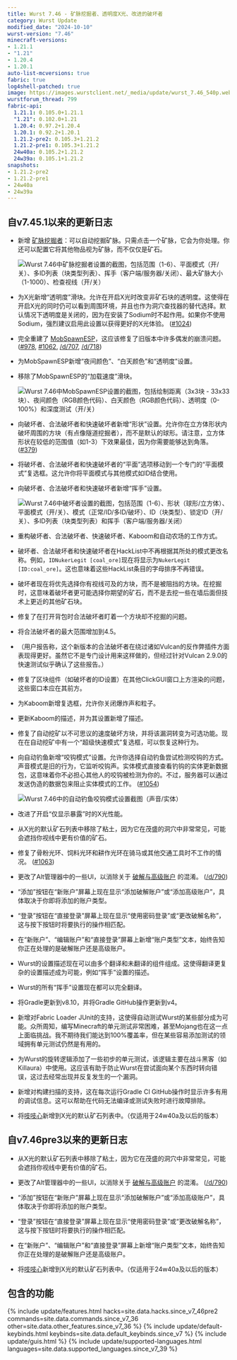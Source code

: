 ```yaml
---
title: Wurst 7.46 - 矿脉挖掘者、透明度X光、改进的破坏者
category: Wurst Update
modified_date: "2024-10-10"
wurst-version: "7.46"
minecraft-versions:
- 1.21.1
- "1.21"
- 1.20.4
- 1.20.1
auto-list-mcversions: true
fabric: true
log4shell-patched: true
image: https://images.wurstclient.net/_media/update/wurst_7.46_540p.webp
wurstforum_thread: 799
fabric-api:
  1.21.1: 0.105.0+1.21.1
  "1.21": 0.102.0+1.21
  1.20.4: 0.97.2+1.20.4
  1.20.1: 0.92.2+1.20.1
  1.21.2-pre2: 0.105.3+1.21.2
  1.21.2-pre1: 0.105.3+1.21.2
  24w40a: 0.105.2+1.21.2
  24w39a: 0.105.1+1.21.2
snapshots:
- 1.21.2-pre2
- 1.21.2-pre1
- 24w40a
- 24w39a
---
```

## 自v7.45.1以来的更新日志

- 新增 [矿脉挖掘者](https://wurst.wiki/veinminer)：可以自动挖掘矿脉。只需点击一个矿脉，它会为你处理。你还可以配置它将其他物品视为矿脉，而不仅仅是矿石。

  ![Wurst 7.46中矿脉挖掘者设置的截图，包括范围（1-6）、平面模式（开/关）、多ID列表（块类型列表）、挥手（客户端/服务器/关闭）、最大矿脉大小（1-1000）、检查视线（开/关）](https://github.com/user-attachments/assets/2ca232ee-3cd9-4d4f-b9d0-47b02f02e620)

- 为X光新增“透明度”滑块。允许在开启X光时改变非矿石块的透明度。这使得在开启X光的同时仍可以看到周围环境，并且也作为洞穴查找器的替代选择。默认情况下透明度是关闭的，因为在安装了Sodium时不起作用。如果你不使用Sodium，强烈建议启用此设置以获得更好的X光体验。 ([#1024](https://github.com/Wurst-Imperium/Wurst7/issues/1024))

- 完全重建了 [MobSpawnESP](https://wurst.wiki/mobspawnesp)，这应该修复了旧版本中许多偶发的崩溃问题。 ([#978](https://github.com/Wurst-Imperium/Wurst7/issues/978), [#1062](https://github.com/Wurst-Imperium/Wurst7/issues/1062), [/d/707](https://wurstforum.net/d/707), [/d/718](https://wurstforum.net/d/718))

- 为MobSpawnESP新增“夜间颜色”、“白天颜色”和“透明度”设置。

- 移除了MobSpawnESP的“加载速度”滑块。

  ![Wurst 7.46中MobSpawnESP设置的截图，包括绘制距离（3x3块 - 33x33块）、夜间颜色（RGB颜色代码）、白天颜色（RGB颜色代码）、透明度（0-100%）和深度测试（开/关）](https://github.com/user-attachments/assets/d8984a4a-16af-4083-a5df-76f5995909bd)

- 向破坏者、合法破坏者和快速破坏者新增“形状”设置。允许你在立方体形状内破坏周围的方块（有点像隧道挖掘者），而不是默认的球形。请注意，立方体形状在较低的范围值（如1-3）下效果最佳，因为你需要能够达到角落。 ([#379](https://github.com/Wurst-Imperium/Wurst7/issues/379))

- 将破坏者、合法破坏者和快速破坏者的“平面”选项移动到一个专门的“平面模式”复选框。这允许你将平面模式与其他模式如ID结合使用。

- 向破坏者、合法破坏者和快速破坏者新增“挥手”设置。

  ![Wurst 7.46中破坏者设置的截图，包括范围（1-6）、形状（球形/立方体）、平面模式（开/关）、模式（正常/ID/多ID/破坏）、ID（块类型）、锁定ID（开/关）、多ID列表（块类型列表）和挥手（客户端/服务器/关闭）](https://github.com/user-attachments/assets/281790f3-4c31-4253-bbc3-aa60c825e843)

- 重构破坏者、合法破坏者、快速破坏者、Kaboom和自动农场的工作方式。

- 破坏者、合法破坏者和快速破坏者在HackList中不再根据其所处的模式更改名称。例如，`IDNukerLegit [coal_ore]`现在将显示为`NukerLegit [ID:coal_ore]`。这也意味着这些HackList条目的字母排序不再错误。

- 破坏者现在将优先选择你有视线可及的方块，而不是被阻挡的方块。在挖掘时，这意味着破坏者更可能选择你期望的矿石，而不是去挖一些在墙后面但技术上更近的其他矿石块。

- 修复了在打开背包时合法破坏者盯着一个方块却不挖掘的问题。

- 将合法破坏者的最大范围增加到4.5。

- （用户报告称，这个新版本的合法破坏者在绕过诸如Vulcan的反作弊插件方面表现得更好。虽然它不是专门设计用来这样做的，但经过针对Vulcan 2.9.0的快速测试似乎确认了这些报告。）

- 修复了区块组件（如破坏者的ID设置）在其他ClickGUI窗口上方渲染的问题，这些窗口本应在其前方。

- 为Kaboom新增复选框，允许你关闭爆炸声和粒子。

- 更新Kaboom的描述，并为其设置新增了描述。

- 修复了自动挖矿以不可思议的速度破坏方块，并将该漏洞转变为可选功能。现在在自动挖矿中有一个“超级快速模式”复选框，可以恢复这种行为。

- 向自动钓鱼新增“咬钩模式”设置。允许你选择自动钓鱼尝试检测咬钩的方式。声音模式是旧的行为，它监听咬钩声。实体模式直接查看钓钩的实体更新数据包，这意味着你不必担心其他人的咬钩被检测为你的。不过，服务器可以通过发送伪造的数据包来阻止实体模式的工作。 ([#1054](https://github.com/Wurst-Imperium/Wurst7/pull/1054))

  ![Wurst 7.46中的自动钓鱼咬钩模式设置截图（声音/实体）](https://github.com/user-attachments/assets/c53d7b8c-ceda-4ddf-af2a-afc917b118dd)

- 改进了开启“仅显示暴露”时的X光性能。

- 从X光的默认矿石列表中移除了粘土，因为它在茂盛的洞穴中非常常见，可能会遮挡你视线中更有价值的矿石。

- 修复了骨粉光环、饲料光环和耕作光环在骑马或其他交通工具时不工作的情况。 ([#1063](https://github.com/Wurst-Imperium/Wurst7/issues/1063))

- 更改了Alt管理器中的一些UI，以消除关于 [破解与高级账户](https://wurst.wiki/altmanager#cracked_vs_premium_alts) 的混淆。 ([/d/790](https://wurstforum.net/d/790))

- “添加”按钮在“新账户”屏幕上现在显示“添加破解账户”或“添加高级账户”，具体取决于你即将添加的账户类型。

- “登录”按钮在“直接登录”屏幕上现在显示“使用密码登录”或“更改破解名称”，这与按下按钮时将要执行的操作相匹配。

- 在“新账户”、“编辑账户”和“直接登录”屏幕上新增“账户类型”文本，始终告知你正在处理的是破解账户还是高级账户。

- Wurst的设置描述现在可以由多个翻译和未翻译的组件组成。这使得翻译更复杂的设置描述成为可能，例如“挥手”设置的描述。

- Wurst的所有“挥手”设置现在都可以完全翻译。

- 将Gradle更新到v8.10，并将Gradle GitHub操作更新到v4。

- 新增对Fabric Loader JUnit的支持，这使得自动测试Wurst的某些部分成为可能。众所周知，编写Minecraft的单元测试非常困难，甚至Mojang也在这一点上面临挑战。我不期待我们能达到100%覆盖率，但在某些容易添加测试的领域拥有单元测试仍然是有用的。

- 为Wurst的旋转逻辑添加了一些初步的单元测试，该逻辑主要在战斗黑客（如Killaura）中使用。这应该有助于防止Wurst在尝试面向某个东西时转向错误，这过去经常出现并反复发生的一个漏洞。

- 新增对构建扫描的支持，这在每次运行Gradle CI GitHub操作时显示许多有用的调试信息。这可以帮助在代码无法编译或测试失败时进行故障排除。

- 将[吱吱心](https://minecraft.wiki/w/Creaking_Heart)新增到X光的默认矿石列表中。（仅适用于24w40a及以后的版本）

## 自v7.46pre3以来的更新日志

- 从X光的默认矿石列表中移除了粘土，因为它在茂盛的洞穴中非常常见，可能会遮挡你视线中更有价值的矿石。

- 更改了Alt管理器中的一些UI，以消除关于 [破解与高级账户](https://wurst.wiki/altmanager#cracked_vs_premium_alts) 的混淆。 ([/d/790](https://wurstforum.net/d/790))

- “添加”按钮在“新账户”屏幕上现在显示“添加破解账户”或“添加高级账户”，具体取决于你即将添加的账户类型。

- “登录”按钮在“直接登录”屏幕上现在显示“使用密码登录”或“更改破解名称”，这与按下按钮时将要执行的操作相匹配。

- 在“新账户”、“编辑账户”和“直接登录”屏幕上新增“账户类型”文本，始终告知你正在处理的是破解账户还是高级账户。

- 将[吱吱心](https://minecraft.wiki/w/Creaking_Heart)新增到X光的默认矿石列表中。（仅适用于24w40a及以后的版本）

## 包含的功能

{% include update/features.html hacks=site.data.hacks.since_v7_46pre2 commands=site.data.commands.since_v7_36 other=site.data.other_features.since_v7_36 %}
{% include update/default-keybinds.html keybinds=site.data.default_keybinds.since_v7 %}
{% include update/guis.html %}
{% include update/supported-languages.html languages=site.data.supported_languages.since_v7_39 %}
